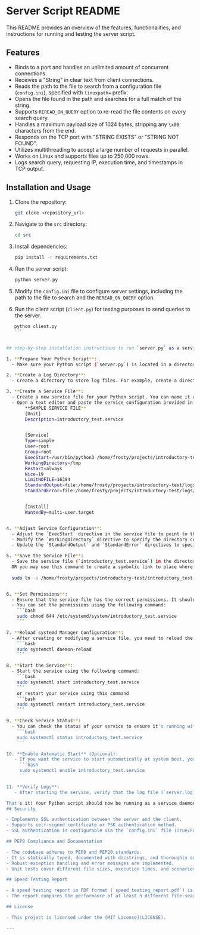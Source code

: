 # Server Script README

This README provides an overview of the features, functionalities, and instructions for running and testing the server script.

## Features

- Binds to a port and handles an unlimited amount of concurrent connections.
- Receives a "String" in clear text from client connections.
- Reads the path to the file to search from a configuration file (`config.ini`), specified with `linuxpath=` prefix.
- Opens the file found in the path and searches for a full match of the string.
- Supports `REREAD_ON_QUERY` option to re-read the file contents on every search query.
- Handles a maximum payload size of 1024 bytes, stripping any `\x00` characters from the end.
- Responds on the TCP port with "STRING EXISTS" or "STRING NOT FOUND".
- Utilizes multithreading to accept a large number of requests in parallel.
- Works on Linux and supports files up to 250,000 rows.
- Logs search query, requesting IP, execution time, and timestamps in TCP output.

## Installation and Usage

1. Clone the repository:

    ```bash
    git clone <repository_url>
    ```

2. Navigate to the `src` directory:

    ```bash
    cd src
    ```

3. Install dependencies:

    ```bash
    pip install -r requirements.txt
    ```

4. Run the server script:

    ```bash
    python server.py
    ```

5. Modify the `config.ini` file to configure server settings, including the path to the file to search and the `REREAD_ON_QUERY` option.

6. Run the client script (`client.py`) for testing purposes to send queries to the server.
 ```bash
    python client.py
    ```


## step-by-step installation instructions to run `server.py` as a service daemon:

1. **Prepare Your Python Script**:
   - Make sure your Python script (`server.py`) is located in a directory of your choice. Ensure the script is executable.

2. **Create a Log Directory**:
   - Create a directory to store log files. For example, create a directory named `logs` in your project directory (`/path/to/logs/`).

3. **Create a Service File**:
   - Create a new service file for your Python script. You can name it as `filename.service`.
   - Open a text editor and paste the service configuration provided in the sample below into the file.
        **SAMPLE SERVICE FILE**
        [Unit]
        Description=introductory_test.service


        [Service]
        Type=simple
        User=root
        Group=root
        ExecStart=/usr/bin/python3 /home/frosty/projects/introductory-test/src/server.py
        WorkingDirectory=/tmp
        Restart=always
        Nice=19
        LimitNOFILE=16384
        StandardOutput=file:/home/frosty/projects/introductory-test/logs/serveroutput.log
        StandardError=file:/home/frosty/projects/introductory-test/logs/server.log


        [Install]
        WantedBy=multi-user.target


4. **Adjust Service Configuration**:
   - Adjust the `ExecStart` directive in the service file to point to the location of your Python script (`server.py`).
   - Modify the `WorkingDirectory` directive to specify the directory containing your Python script.
   - Update the `StandardOutput` and `StandardError` directives to specify the path to your log file.

5. **Save the Service File**:
   - Save the service file (`introductory_test.service`) in the directory `/etc/systemd/system/`.
   OR you may use this command to create a symbolic link to place where you service file is located 
   
   sudo ln -s /home/frosty/projects/introductory-test/introductory_test.service  /usr/lib/systemd/system/introductory_test.service


6. **Set Permissions**:
   - Ensure that the service file has the correct permissions. It should be readable by everyone and writable only by root.
   - You can set the permissions using the following command:
     ```bash
     sudo chmod 644 /etc/systemd/system/introductory_test.service
     ```

7. **Reload systemd Manager Configuration**:
   - After creating or modifying a service file, you need to reload the systemd manager configuration to apply the changes:
     ```bash
     sudo systemctl daemon-reload
     ```

8. **Start the Service**:
   - Start the service using the following command:
     ```bash
     sudo systemctl start introductory_test.service
     ```
     or restart your service using this command 
     ```bash
     sudo systemctl restart introductory_test.service
     ```

9. **Check Service Status**:
   - You can check the status of your service to ensure it's running without errors:
     ```bash
     sudo systemctl status introductory_test.service
     ```

10. **Enable Automatic Start** (Optional):
    - If you want the service to start automatically at system boot, you can enable it using the following command:
      ```bash
      sudo systemctl enable introductory_test.service
      ```

11. **Verify Logs**:
    - After starting the service, verify that the log file (`server.log`) is being created in the specified directory (`/introductory-test/logs/`). You can check the log file for any output from your Python script.

That's it! Your Python script should now be running as a service daemon, and its output should be logged to the specified log file. You can monitor the service's status, stop or restart it, and view its logs using systemd commands.
## Security

- Implements SSL authentication between the server and the client.
- Supports self-signed certificate or PSK authentication method.
- SSL authentication is configurable via the `config.ini` file (True/False).

## PEP8 Compliance and Documentation

- The codebase adheres to PEP8 and PEP20 standards.
- It is statically typed, documented with docstrings, and thoroughly documented.
- Robust exception handling and error messages are implemented.
- Unit tests cover different file sizes, execution times, and scenarios using pytest.

## Speed Testing Report

- A speed testing report in PDF format (`speed_testing_report.pdf`) is provided.
- The report compares the performance of at least 5 different file-search options and algorithms, including execution times and benchmarking against each other.

## License

- This project is licensed under the [MIT License](LICENSE).

---
